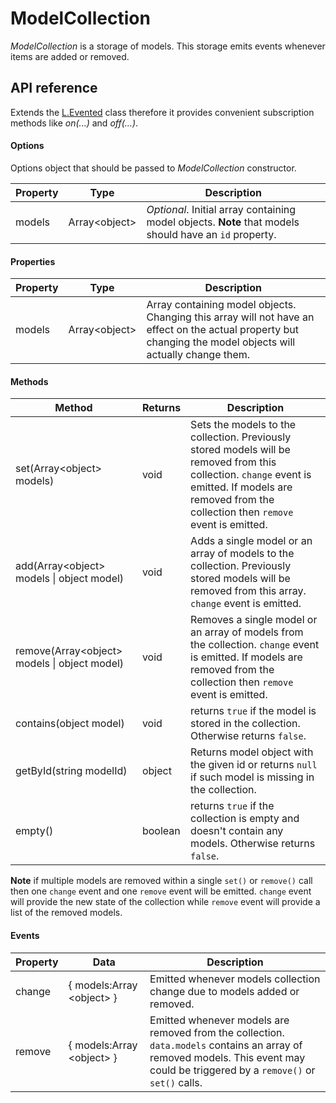 # ModelCollection

*ModelCollection* is a storage of models. This storage emits events whenever items are added or removed.

## API reference

Extends the [L.Evented](https://leafletjs.com/reference-1.0.0.html#evented) class therefore it provides convenient subscription methods like *on(...)* and *off(...)*.

#### Options
Options object that should be passed to *ModelCollection* constructor.

| Property | Type | Description |
|---|---|---|
| models | Array&lt;object&gt; | *Optional*. Initial array containing model objects. **Note** that models should have an `id` property. |

#### Properties

| Property | Type | Description |
|---|---|---|
| models | Array&lt;object&gt; | Array containing model objects. Changing this array will not have an effect on the actual property but changing the model objects will actually change them.  |

#### Methods

| Method | Returns | Description |
|---|---|---|
| set(Array&lt;object&gt; models) | void | Sets the models to the collection. Previously stored models will be removed from this collection. `change` event is emitted. If models are removed from the collection then `remove` event is emitted. |
| add(Array&lt;object&gt; models \| object model) | void | Adds a single model or an array of models to the collection. Previously stored models will be removed from this array. `change` event is emitted. |
| remove(Array&lt;object&gt; models \| object model) | void | Removes a single model or an array of models from the collection. `change` event is emitted. If models are removed from the collection then `remove` event is emitted. |
| contains(object model) | void | returns `true` if the model is stored in the collection. Otherwise returns `false`. |
| getById(string modelId) | object | Returns model object with the given id or returns `null` if such model is missing in the collection. |
| empty() | boolean | returns `true` if the collection is empty and doesn't contain any models. Otherwise returns `false`. |

**Note** if multiple models are removed within a single `set()` or `remove()` call then one `change` event and one `remove` event will be emitted. `change` event will provide the new state of the collection while `remove` event will provide a list of the removed models.

#### Events

| Property | Data | Description |
|---|---|---|
| change | { models:Array &lt;object&gt; } | Emitted whenever models collection change due to models added or removed. |
| remove | { models:Array &lt;object&gt; } | Emitted whenever models are removed from the collection. `data.models` contains an array of removed models. This event may could be triggered by a `remove()` or `set()` calls. |
